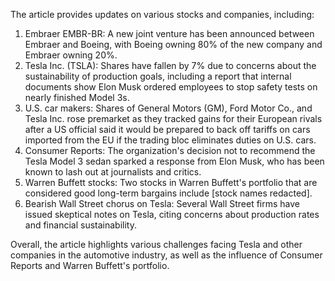 The article provides updates on various stocks and companies, including:

1. Embraer EMBR-BR: A new joint venture has been announced between Embraer and Boeing, with Boeing owning 80% of the new company and Embraer owning 20%.
2. Tesla Inc. (TSLA): Shares have fallen by 7% due to concerns about the sustainability of production goals, including a report that internal documents show Elon Musk ordered employees to stop safety tests on nearly finished Model 3s.
3. U.S. car makers: Shares of General Motors (GM), Ford Motor Co., and Tesla Inc. rose premarket as they tracked gains for their European rivals after a US official said it would be prepared to back off tariffs on cars imported from the EU if the trading bloc eliminates duties on U.S. cars.
4. Consumer Reports: The organization's decision not to recommend the Tesla Model 3 sedan sparked a response from Elon Musk, who has been known to lash out at journalists and critics.
5. Warren Buffett stocks: Two stocks in Warren Buffett's portfolio that are considered good long-term bargains include [stock names redacted].
6. Bearish Wall Street chorus on Tesla: Several Wall Street firms have issued skeptical notes on Tesla, citing concerns about production rates and financial sustainability.

Overall, the article highlights various challenges facing Tesla and other companies in the automotive industry, as well as the influence of Consumer Reports and Warren Buffett's portfolio.